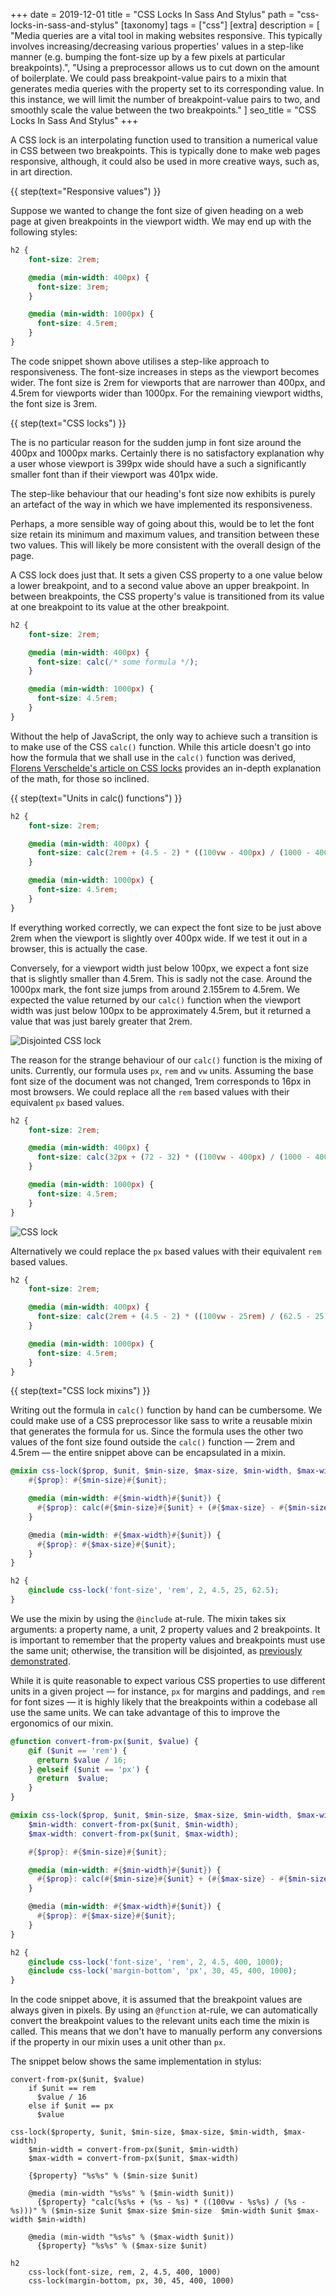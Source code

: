 +++
date = 2019-12-01
title = "CSS Locks In Sass And&nbsp;Stylus"
path = "css-locks-in-sass-and-stylus"
[taxonomy]
tags = ["css"]
[extra]
description = [
  "Media queries are a vital tool in making websites responsive. This typically involves increasing/decreasing various properties' values in a step-like manner (e.g. bumping the font-size up by a few pixels at particular breakpoints).",
  "Using a preprocessor allows us to cut down on the amount of boilerplate. We could pass breakpoint-value pairs to a mixin that generates media queries with the property set to its corresponding value. In this instance, we will limit the number of breakpoint-value pairs to two, and smoothly scale the value between the two breakpoints."
]
seo_title = "CSS Locks In Sass And Stylus"
+++

A CSS lock is an interpolating function used to transition a numerical value in CSS between two breakpoints. This is typically done to make web pages responsive, although, it could also be used in more creative ways, such as, in art direction.

{{ step(text="Responsive values") }}

Suppose we wanted to change the font size of given heading on a web page at given breakpoints in the viewport width. We may end up with the following styles:

```scss
h2 {
    font-size: 2rem;

    @media (min-width: 400px) {
      font-size: 3rem;
    }

    @media (min-width: 1000px) {
      font-size: 4.5rem;
    }
}
```

The code snippet shown above utilises a step-like approach to responsiveness. The font-size increases in steps as the viewport becomes wider. The font size is 2rem for viewports that are narrower than 400px, and 4.5rem for viewports wider than 1000px. For the remaining viewport widths, the font size is 3rem.

{{ step(text="CSS locks") }}

The is no particular reason  for the sudden jump in font size around the 400px and 1000px marks. Certainly there is no satisfactory explanation why a user whose viewport is 399px wide should have a such a significantly smaller font than if their viewport was 401px wide.

The step-like behaviour that our heading's font size now exhibits is purely an artefact of the way in which we have implemented its responsiveness.

Perhaps, a more sensible way of going about this, would be to let the font size retain its minimum and maximum values, and transition between these two values. This will likely be more consistent with the overall design of the page.

A CSS lock does just that. It sets a given CSS property to a one value below a lower breakpoint, and to a second value above an upper breakpoint. In between breakpoints, the CSS property's value is transitioned from its value at one breakpoint to its value at the other breakpoint.

```scss
h2 {
    font-size: 2rem;

    @media (min-width: 400px) {
      font-size: calc(/* some formula */);
    }

    @media (min-width: 1000px) {
      font-size: 4.5rem;
    }
}
```

Without the help of JavaScript, the only way to achieve such a transition is to make use of the CSS `calc()` function. While this article doesn't go into how the formula that we shall use in the `calc()` function was derived, [Florens Verschelde's article on CSS locks][1] provides an in-depth explanation of the math, for those so inclined.

{{ step(text="Units in calc() functions") }}

```scss
h2 {
    font-size: 2rem;

    @media (min-width: 400px) {
      font-size: calc(2rem + (4.5 - 2) * ((100vw - 400px) / (1000 - 400)));
    }

    @media (min-width: 1000px) {
      font-size: 4.5rem;
    }
}
```

If everything worked correctly, we can expect the font size to be just above 2rem when the viewport is slightly over 400px wide. If we test it out in a browser, this is actually the case.

Conversely, for a viewport width just below 100px, we expect a font size that is slightly smaller than 4.5rem. This is sadly not the case. Around the 1000px mark, the font size jumps from around 2.155rem to 4.5rem. We expected the value returned by our `calc()` function when the viewport width was just below 100px to be approximately 4.5rem, but it returned a value that was just barely greater that 2rem.

<div id="disjointed-css-lock">

![Disjointed CSS lock](./lock-error.gif)

</div>

The reason for the strange behaviour of our `calc()` function is the mixing of units. Currently, our formula uses `px`, `rem` and `vw` units. Assuming the base font size of the document was not changed, 1rem corresponds to 16px in most browsers. We could replace all the `rem` based values with their equivalent `px` based values.

```scss
h2 {
    font-size: 2rem;

    @media (min-width: 400px) {
      font-size: calc(32px + (72 - 32) * ((100vw - 400px) / (1000 - 400)));
    }

    @media (min-width: 1000px) {
      font-size: 4.5rem;
    }
}
```

![CSS lock](./lock-fixed.gif)

Alternatively we could replace the `px` based values with their equivalent `rem` based values.

```scss
h2 {
    font-size: 2rem;

    @media (min-width: 400px) {
      font-size: calc(2rem + (4.5 - 2) * ((100vw - 25rem) / (62.5 - 25)));
    }

    @media (min-width: 1000px) {
      font-size: 4.5rem;
    }
}
```

{{ step(text="CSS lock mixins") }}

Writing out the formula in `calc()` function by hand can be cumbersome. We could make use of a CSS preprocessor like sass to write a reusable mixin that generates the formula for us. Since the formula uses
the other two values of the font size found outside the `calc()` function &mdash; 2rem and 4.5rem &mdash; the entire snippet above can be encapsulated in a mixin.

```scss
@mixin css-lock($prop, $unit, $min-size, $max-size, $min-width, $max-width) {
    #{$prop}: #{$min-size}#{$unit};

    @media (min-width: #{$min-width}#{$unit}) {
      #{$prop}: calc(#{$min-size}#{$unit} + (#{$max-size} - #{$min-size}) * ((100vw - #{$min-width}#{$unit}) / (# {$max-width} - #{$min-width})));
    }

    @media (min-width: #{$max-width}#{$unit}) {
      #{$prop}: #{$max-size}#{$unit};
    }
}

h2 {
    @include css-lock('font-size', 'rem', 2, 4.5, 25, 62.5);
}
```

We use the mixin by using the `@include` at-rule. The mixin takes six arguments: a property name, a unit, 2 property values and 2 breakpoints. It is important to remember that the property values and breakpoints must use the same unit; otherwise, the transition will be disjointed, as [previously demonstrated](#disjointed-css-lock).

While it is quite reasonable to expect various CSS properties to use different units in a given project &mdash; for instance, `px` for margins and paddings, and `rem` for font sizes &mdash; it is highly likely that the breakpoints within a codebase all use the same units. We can take advantage of this to improve the ergonomics of our mixin.

```scss
@function convert-from-px($unit, $value) {
    @if ($unit == 'rem') {
      @return $value / 16;
    } @elseif ($unit == 'px') {
      @return  $value;
    }
}

@mixin css-lock($prop, $unit, $min-size, $max-size, $min-width, $max-width) {
    $min-width: convert-from-px($unit, $min-width);
    $max-width: convert-from-px($unit, $max-width);

    #{$prop}: #{$min-size}#{$unit};

    @media (min-width: #{$min-width}#{$unit}) {
      #{$prop}: calc(#{$min-size}#{$unit} + (#{$max-size} - #{$min-size}) * ((100vw - #{$min-width}#{$unit}) / (# {$max-width} - #{$min-width})));
    }

    @media (min-width: #{$max-width}#{$unit}) {
      #{$prop}: #{$max-size}#{$unit};
    }
}

h2 {
    @include css-lock('font-size', 'rem', 2, 4.5, 400, 1000);
    @include css-lock('margin-bottom', 'px', 30, 45, 400, 1000);
}
```

In the code snippet above, it is assumed that the breakpoint values are always given in pixels. By using an `@function` at-rule, we can automatically convert the breakpoint values to the relevant units each time the mixin is called. This means that we don't have to manually perform any conversions if the property in our mixin uses a unit other than `px`.

The snippet below shows the same implementation in stylus:

```stylus
convert-from-px($unit, $value)
    if $unit == rem
      $value / 16
    else if $unit == px
      $value

css-lock($property, $unit, $min-size, $max-size, $min-width, $max-width)
    $min-width = convert-from-px($unit, $min-width)
    $max-width = convert-from-px($unit, $max-width)

    {$property} "%s%s" % ($min-size $unit)

    @media (min-width "%s%s" % ($min-width $unit))
      {$property} "calc(%s%s + (%s - %s) * ((100vw - %s%s) / (%s - %s)))" % ($min-size $unit $max-size $min-size  $min-width $unit $max-width $min-width)

    @media (min-width "%s%s" % ($max-width $unit))
      {$property} "%s%s" % ($max-size $unit)

h2
    css-lock(font-size, rem, 2, 4.5, 400, 1000)
    css-lock(margin-bottom, px, 30, 45, 400, 1000)
```

[1]: https://fvsch.com/css-locks/

